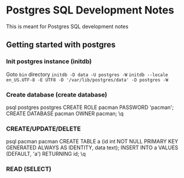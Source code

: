 # Postgres SQL Development Notes
This is meant for Postgres SQL development notes
## Getting started with postgres
### Init postgres instance (initdb)
Goto `bin` directory
`initdb -D data -U postgres -W`
`initdb --locale en_US.UTF-8 -E UTF8 -D '/var/lib/postgres/data' -D postgres -W`
### Create database (create database)
psql postgres postgres
CREATE ROLE pacman PASSWORD 'pacman';
CREATE DATABASE pacman OWNER pacman;
\q
### CREATE/UPDATE/DELETE
psql pacman pacman
CREATE TABLE a (id int NOT NULL PRIMARY KEY GENERATED ALWAYS AS IDENTITY, data text);
INSERT INTO a VALUES (DEFAULT, 'a') RETURNING id;
\q

### READ (SELECT)

